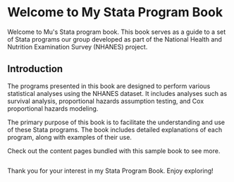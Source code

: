 # Welcome to My Stata Program Book

Welcome to Mu's Stata program book. This book serves as a guide to a set of Stata programs our group developed as part of the National Health and Nutrition Examination Survey (NHANES) project.

## Introduction

The programs presented in this book are designed to perform various statistical analyses using the NHANES dataset. It includes analyses such as survival analysis, proportional hazards assumption testing, and Cox proportional hazards modeling.

The primary purpose of this book is to facilitate the understanding and use of these Stata programs. The book includes detailed explanations of each program, along with examples of their use.
   
   
Check out the content pages bundled with this sample book to see more.

```{tableofcontents}
```  

Thank you for your interest in my Stata Program Book. Enjoy exploring!